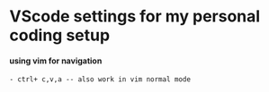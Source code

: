 # VScode settings for my personal coding setup 
#### using vim for navigation
    - ctrl+ c,v,a -- also work in vim normal mode
    